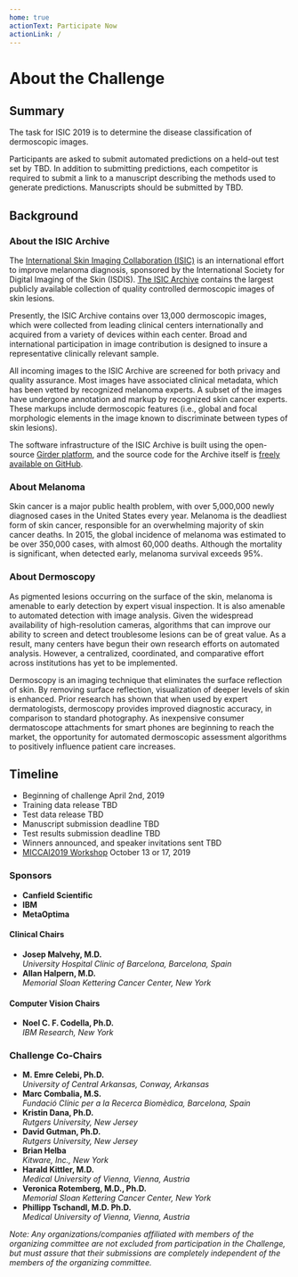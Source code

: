 ```yaml
---
home: true
actionText: Participate Now
actionLink: /
---
```


<track-email/>

<div class="main-content">

# About the Challenge

<section class="summary">

## Summary

The task for ISIC 2019 is to determine the disease classification of dermoscopic images.

Participants are asked to submit automated predictions on a held-out test set by TBD. In addition
to submitting predictions, each competitor is required to submit a link to a manuscript describing
the methods used to generate predictions. Manuscripts should be submitted by TBD.

</section><!-- .summary -->

<section class="background">

## Background

### About the ISIC Archive

The [International Skin Imaging Collaboration (ISIC)](https://isdis.org/isic-project/) is an international effort to improve melanoma diagnosis, sponsored by the International Society for Digital Imaging of the Skin (ISDIS). [The ISIC Archive](https://www.isic-archive.com/) contains the largest publicly available collection of quality controlled dermoscopic images of skin lesions.

Presently, the ISIC Archive contains over 13,000 dermoscopic images, which were collected from leading clinical centers internationally and acquired from a variety of devices within each center. Broad and international participation in image contribution is designed to insure a representative clinically relevant sample.

All incoming images to the ISIC Archive are screened for both privacy and quality assurance. Most images have associated clinical metadata, which has been vetted by recognized melanoma experts. A subset of the images have undergone annotation and markup by recognized skin cancer experts. These markups include dermoscopic features (i.e., global and focal morphologic elements in the image known to discriminate between types of skin lesions).

The software infrastructure of the ISIC Archive is built using the open-source [Girder platform](https://girder.readthedocs.org/), and the source code for the Archive itself is [freely available on GitHub](https://github.com/ImageMarkup/isic-archive).

### About Melanoma

Skin cancer is a major public health problem, with over 5,000,000 newly diagnosed cases in the United States every year. Melanoma is the deadliest form of skin cancer, responsible for an overwhelming majority of skin cancer deaths. In 2015, the global incidence of melanoma was estimated to be over 350,000 cases, with almost 60,000 deaths. Although the mortality is significant, when detected early, melanoma survival exceeds 95%.

### About Dermoscopy

As pigmented lesions occurring on the surface of the skin, melanoma is amenable to early detection by expert visual inspection. It is also amenable to automated detection with image analysis. Given the widespread availability of high-resolution cameras, algorithms that can improve our ability to screen and detect troublesome lesions can be of great value. As a result, many centers have begun their own research efforts on automated analysis. However, a centralized, coordinated, and comparative effort across institutions has yet to be implemented.

Dermoscopy is an imaging technique that eliminates the surface reflection of skin. By removing surface reflection, visualization of deeper levels of skin is enhanced. Prior research has shown that when used by expert dermatologists, dermoscopy provides improved diagnostic accuracy, in comparison to standard photography. As inexpensive consumer dermatoscope attachments for smart phones are beginning to reach the market, the opportunity for automated dermoscopic assessment algorithms to positively influence patient care increases.

</section> <!-- .background -->

<section class="timeline">

## Timeline

- <span>Beginning of challenge <span class="date">April 2nd, 2019</span></span>
- <span>Training data release <span class="date">TBD</span></span>
- <span>Test data release <span class="date">TBD</span></span>
- <span>Manuscript submission deadline <span class="date">TBD</span></span>
- <span>Test results submission deadline <span class="date">TBD</span></span>
- <span>Winners announced, and speaker invitations sent <span class="date">TBD</span></span>
- <span>[MICCAI2019 Workshop](http://www.miccai2019.org/) <span class="date">October 13 or 17, 2019</span></span>

</section>

<section class="meta-info features">

<div class="feature chairs">

### Sponsors
- **Canfield Scientific**
- **IBM**
- **MetaOptima**

#### Clinical Chairs
- **Josep Malvehy, M.D.** <br>
*University Hospital Clinic of Barcelona, Barcelona, Spain*
- **Allan Halpern, M.D.** <br>
*Memorial Sloan Kettering Cancer Center, New York*

#### Computer Vision Chairs
- **Noel C. F. Codella, Ph.D.** <br>
*IBM Research, New York*

</div>

<div class="feature co-chairs">

### Challenge Co-Chairs

- **M. Emre Celebi, Ph.D.** <br>
*University of Central Arkansas, Conway, Arkansas*
- **Marc Combalia, M.S.** <br>
*Fundació Clínic per a la Recerca Biomèdica, Barcelona, Spain*
- **Kristin Dana, Ph.D.** <br>
*Rutgers University, New Jersey*
- **David Gutman, Ph.D.** <br>
*Rutgers University, New Jersey*
- **Brian Helba** <br>
*Kitware, Inc., New York*
- **Harald Kittler, M.D.** <br>
*Medical University of Vienna, Vienna, Austria*
- **Veronica Rotemberg, M.D., Ph.D.** <br>
*Memorial Sloan Kettering Cancer Center, New York*
- **Phillipp Tschandl, M.D. Ph.D.** <br>
*Medical University of Vienna, Vienna, Austria*


</div>

<div class="feature disclaimer">

*Note: Any organizations/companies affiliated with members of the organizing committee are not excluded from participation in the Challenge, but must assure that their submissions are completely independent of the members of the organizing committee.*

</div>

</section> <!-- .meta-info -->

</div> <!-- .main-content -->

